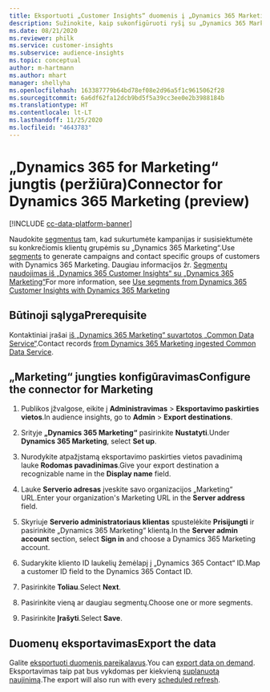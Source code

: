 ```yaml
---
title: Eksportuoti „Customer Insights“ duomenis į „Dynamics 365 Marketing“
description: Sužinokite, kaip sukonfigūruoti ryšį su „Dynamics 365 Marketing“.
ms.date: 08/21/2020
ms.reviewer: philk
ms.service: customer-insights
ms.subservice: audience-insights
ms.topic: conceptual
author: m-hartmann
ms.author: mhart
manager: shellyha
ms.openlocfilehash: 163387779b64bd78ef08e2d96a5f1c9615062f28
ms.sourcegitcommit: 6a6df62fa12dcb9bd5f5a39cc3ee0e2b3988184b
ms.translationtype: HT
ms.contentlocale: lt-LT
ms.lasthandoff: 11/25/2020
ms.locfileid: "4643783"
---
```

# <a name="connector-for-dynamics-365-marketing-preview"></a><span data-ttu-id="b2212-103">„Dynamics 365 for Marketing“ jungtis (peržiūra)</span><span class="sxs-lookup"><span data-stu-id="b2212-103">Connector for Dynamics 365 Marketing (preview)</span></span>

[!INCLUDE [cc-data-platform-banner](../includes/cc-data-platform-banner.md)]

<span data-ttu-id="b2212-104">Naudokite [segmentus](segments.md) tam, kad sukurtumėte kampanijas ir susisiektumėte su konkrečiomis klientų grupėmis su „Dynamics 365 Marketing“.</span><span class="sxs-lookup"><span data-stu-id="b2212-104">Use [segments](segments.md) to generate campaigns and contact specific groups of customers with Dynamics 365 Marketing.</span></span> <span data-ttu-id="b2212-105">Daugiau informacijos žr. [Segmentų naudojimas iš „Dynamics 365 Customer Insights“ su „Dynamics 365 Marketing“](https://docs.microsoft.com/dynamics365/marketing/customer-insights-segments)</span><span class="sxs-lookup"><span data-stu-id="b2212-105">For more information, see [Use segments from Dynamics 365 Customer Insights with Dynamics 365 Marketing](https://docs.microsoft.com/dynamics365/marketing/customer-insights-segments)</span></span>

## <a name="prerequisite"></a><span data-ttu-id="b2212-106">Būtinoji sąlyga</span><span class="sxs-lookup"><span data-stu-id="b2212-106">Prerequisite</span></span>

<span data-ttu-id="b2212-107">Kontaktiniai įrašai [iš „Dynamics 365 Marketing“ suvartotos „Common Data Service“](connect-power-query.md).</span><span class="sxs-lookup"><span data-stu-id="b2212-107">Contact records [from Dynamics 365 Marketing ingested Common Data Service](connect-power-query.md).</span></span>

## <a name="configure-the-connector-for-marketing"></a><span data-ttu-id="b2212-108">„Marketing“ jungties konfigūravimas</span><span class="sxs-lookup"><span data-stu-id="b2212-108">Configure the connector for Marketing</span></span>

1. <span data-ttu-id="b2212-109">Publikos įžvalgose, eikite į **Administravimas** > **Eksportavimo paskirties vietos**.</span><span class="sxs-lookup"><span data-stu-id="b2212-109">In audience insights, go to **Admin** > **Export destinations**.</span></span>

1. <span data-ttu-id="b2212-110">Srityje **„Dynamics 365 Marketing“** pasirinkite **Nustatyti**.</span><span class="sxs-lookup"><span data-stu-id="b2212-110">Under **Dynamics 365 Marketing**, select **Set up**.</span></span>

1. <span data-ttu-id="b2212-111">Nurodykite atpažįstamą eksportavimo paskirties vietos pavadinimą lauke **Rodomas pavadinimas**.</span><span class="sxs-lookup"><span data-stu-id="b2212-111">Give your export destination a recognizable name in the **Display name** field.</span></span>

1. <span data-ttu-id="b2212-112">Lauke **Serverio adresas** įveskite savo organizacijos „Marketing“ URL.</span><span class="sxs-lookup"><span data-stu-id="b2212-112">Enter your organization's Marketing URL in the **Server address** field.</span></span>

1. <span data-ttu-id="b2212-113">Skyriuje **Serverio administratoriaus klientas** spustelėkite **Prisijungti** ir pasirinkite „Dynamics 365 Marketing“ klientą.</span><span class="sxs-lookup"><span data-stu-id="b2212-113">In the **Server admin account** section, select **Sign in** and choose a Dynamics 365 Marketing account.</span></span>

1. <span data-ttu-id="b2212-114">Sudarykite kliento ID laukelių žemėlapį į „Dynamics 365 Contact“ ID.</span><span class="sxs-lookup"><span data-stu-id="b2212-114">Map a customer ID field to the Dynamics 365 Contact ID.</span></span>

1. <span data-ttu-id="b2212-115">Pasirinkite **Toliau**.</span><span class="sxs-lookup"><span data-stu-id="b2212-115">Select **Next**.</span></span>

1. <span data-ttu-id="b2212-116">Pasirinkite vieną ar daugiau segmentų.</span><span class="sxs-lookup"><span data-stu-id="b2212-116">Choose one or more segments.</span></span>

1. <span data-ttu-id="b2212-117">Pasirinkite **Įrašyti**.</span><span class="sxs-lookup"><span data-stu-id="b2212-117">Select **Save**.</span></span>

## <a name="export-the-data"></a><span data-ttu-id="b2212-118">Duomenų eksportavimas</span><span class="sxs-lookup"><span data-stu-id="b2212-118">Export the data</span></span>

<span data-ttu-id="b2212-119">Galite [eksportuoti duomenis pareikalavus](export-destinations.md).</span><span class="sxs-lookup"><span data-stu-id="b2212-119">You can [export data on demand](export-destinations.md).</span></span> <span data-ttu-id="b2212-120">Eksportavimas taip pat bus vykdomas per kiekvieną [suplanuotą naujinimą](system.md#schedule-tab).</span><span class="sxs-lookup"><span data-stu-id="b2212-120">The export will also run with every [scheduled refresh](system.md#schedule-tab).</span></span>

